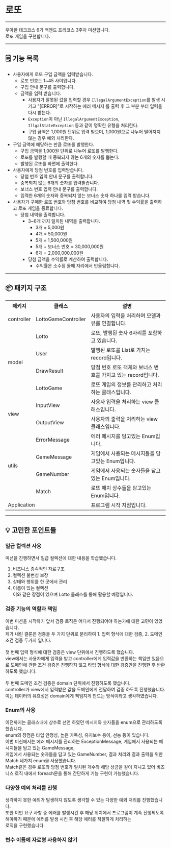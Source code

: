 # 로또

---
우아한 테크코스 6기 백엔드 프리코스 3주차 미션입니다.<br>
로또 게임을 구현합니다.

---

## 🗒️ 기능 목록

- 사용자에게 로또 구입 금액을 입력받습니다.
    - 로또 번호는 1~45 사이입니다.
    - 구입 안내 문구를 출력합니다.
    - 금액을 입력 받습니다.
        - 사용자가 잘못된 값을 입력할 경우 `IllegalArgumentException`를 발생 시키고 "[ERROR]"로 시작하는 에러 메시지 를 출력 후 그 부분 부터 입력을 다시 받는다.
        - `Exception`이 아닌 `IllegalArgumentException`, `IllgalStateException` 등과 같이 명확한 유형을 처리한다.
        - 구입 금액은 1,000원 단위로 입력 받으며, 1,000원으로 나누어 떨어지지 않는 경우 예외 처리한다.
- 구입 금액에 해당하는 만큼 로또를 발행한다.
    - 구입 금액을 1,000원 단위로 나누어 로또를 발행한다.
    - 로또를 발행할 때 중복되지 않는 6개의 숫자를 뽑는다.
    - 발행된 로또를 화면에 출력한다.
- 사용자에게 당첨 번호를 입력받습니다.
    - 당첨 번호 입력 안내 문구를 출력합니다.
    - 중복되지 않는 6개의 숫자를 입력받습니다.
    - 보너스 번호 입력 안내 문구를 출력합니다.
    - 입력한 6개의 숫자와 중복되지 않는 보너스 숫자 하나를 입력 받습니다.
- 사용자가 구매한 로또 번호와 당첨 번호를 비교하여 당첨 내역 및 수익률을 출력하고 로또 게임을 종료합니다.
    - 당첨 내역을 출력합니다.
        - 3~6개 까지 일치된 내역을 출력합니다.
            - 3개 = 5,000원
            - 4개 = 50,000원
            - 5개 = 1,500,000원
            - 5개 + 보너스 번호 = 30,000,000원
            - 6개 = 2,000,000,000원
        - 당첨 금액을 수익률로 계산하여 출력합니다.
            - 수익률은 소수점 둘째 자리에서 반올림합니다.

---

## 📦 패키지 구조

<table>
    <tr>
        <th>패키지</th>
        <th>클래스</th>
        <th>설명</th>
    </tr>
    <tr>
        <td>controller</td>
        <td>LottoGameController</td>
        <td>사용자의 입력을 처리하며 모델과 뷰를 연결합니다.</td>
    </tr>
    <tr>
        <td rowspan="4">model</td>
        <td>Lotto</td>
        <td>로또, 발행된 숫자 6자리를 포함하고 있습니다.</td>
    </tr>
    <tr>
        <td>User</td>
        <td>발행된 로또를 List로 가지는 record입니다.</td>
    </tr>
    <tr>
        <td>DrawResult</td>
        <td>당첨 번호 로또 객체와 보너스 번호를 가지고 있는 record입니다.</td>
    </tr>
    <tr>
        <td>LottoGame</td>
        <td>로또 게임의 정보를 관리하고 처리하는 클래스입니다.</td>
    </tr>
    <tr>
        <td rowspan="2">view</td>
        <td>InputView</td>
        <td>사용자 입력을 처리하는 view 클래스입니다.</td>
    </tr>
    <tr>
        <td>OutputView</td>
        <td>사용자의 출력을 처리하는 view 클래스입니다.</td>
    </tr>
    <tr>
        <td rowspan="4">utils</td>
        <td>ErrorMessage</td>
        <td>에러 메시지를 담고있는 Enum입니다.</td>
    </tr>
    <tr>
        <td>GameMessage</td>
        <td>게임에서 사용되는 메시지들을 담고있는 Enum입니다.</td>
    </tr>
    <tr>
        <td>GameNumber</td>
        <td>게임에서 사용되는 숫자들을 담고있는 Enum입니다.</td>
    </tr>
    <tr>
        <td>Match</td>
        <td>로또 매치 상수들을 담고있는 Enum입니다.</td>
    </tr>
    <tr>
        <td colspan="2">Application</td>
        <td>프로그램 시작 지점입니다.</td>
    </tr>
</table>

---

## 💡 고민한 포인트들

### 일급 컬렉션 사용

미션을 진행하면서 일급 컬렉션에 대한 내용을 학습했습니다.

1. 비즈니스 종속적인 자료구조
2. 컬렉션 불변성 보장
3. 상태와 행위를 한 곳에서 관리
4. 이름이 있는 컬렉션<br>
   이와 같은 장점이 있으며 Lotto 클래스를 통해 활용할 예정입니다.

### 검증 기능의 역할과 책임

이번 미션을 시작하기 앞서 검증 로직은 어디서 진행되어야 하는가에 대한 고민이 있었습니다.<br>
제가 내린 결론은 검증을 두 가지 단위로 분리하여 1. 입력 형식에 대한 검증, 2. 도메인 조건 검증 두가지 입니다.<br><br>
첫 번째 입력 형식에 대한 검증은 view 단위에서 진행하도록 했습니다.<br>
view에서는 사용자에게 입력을 받고 controller에게 입력값을 반환하는 책임만 있음으로 도메인에 관한 조건 검증은 진행하지 않고 타입 형식에 대한 검증만을
진행한 후 반환하도록 했습니다.<br><br>
두 번째 도메인 조건 검증은 domain 단위에서 진행하도록 했습니다.<br>
controller가 view에서 입력받은 값을 도메인에게 전달하여 검증 하도록 진행했습니다.<br>
이는 데이터의 유효성은 domain에게 책임지게 만드는 방식이라고 생각하였습니다.

### Enum의 사용

이전까지는 클래스내에 상수로 선언 하였던 메시지와 숫자들을 enum으로 관리하도록 했습니다.<br>
enum의 장점은 타입 안정성, 높은 가독성, 유지보수 용이, 선능 등이 있습니다.<br>
이번 미션에서는 에러 메시지를 관리하는 ExceptionMessage, 게임에서 사용되는 메시지들을 담고 있는 GameMessage,<br>
게임에서 사용되는 숫자들을 담고 있는 GameNumber, 결과 처리와 결과 출력을 위한 Match 네가지 enum을 사용했습니다.<br>
Match같은 경우 로또와 당첨 번호가 일치된 개수와 해당 상금을 같이 지니고 있어 비즈니스 로직 내에서 foreach문을 통해
간단하게 기능 구현이 가능했습니다.<br>

### 다양한 예외 처리를 진행

생각하지 못한 예외가 발생하지 않도록 생각할 수 있는 다양한 예외 처리를 진행했습니다.<br>
또한 이번 요구 사항 중 에러를 발생시킨 후 해당 위치에서 프로그램이 계속 진행되도록 해야하기 때문에 에러를 발생 시킨 후 해당 에러를 적절하게 처리하는<br>
로직을 구현했습니다.

### 변수 이름에 자료형 사용하지 않기